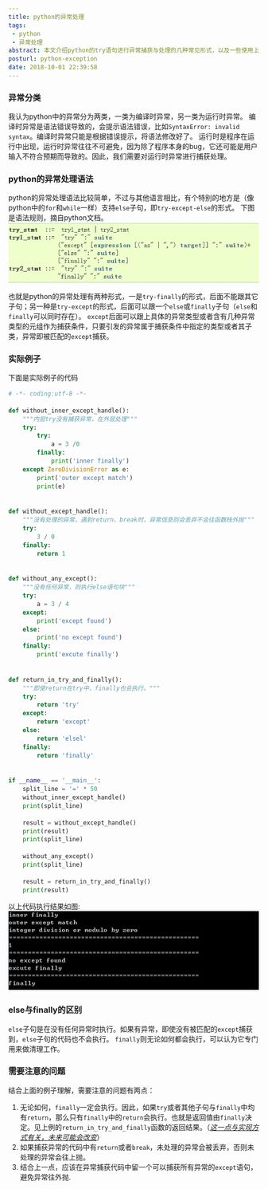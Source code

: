```yaml
---
title: python的异常处理
tags:
 - python
 - 异常处理
abstract: 本文介绍python的try语句进行异常捕获与处理的几种常见形式，以及一些使用上要注意的问题。特别是在try以及finally子句中都有return时的要注意的坑。
posturl: python-exception
date: 2018-10-01 22:39:58
---
```


### 异常分类
我认为python中的异常分为两类，一类为编译时异常，另一类为运行时异常。
编译时异常是语法错误导致的，会提示语法错误，比如`SyntaxError: invalid syntax`。编译时异常只能是根据错误提示，将语法修改好了。
运行时是程序在运行中出现，运行时异常往往不可避免，因为除了程序本身的bug，它还可能是用户输入不符合预期而导致的。因此，我们需要对运行时异常进行捕获处理。

### python的异常处理语法
python的异常处理语法比较简单，不过与其他语言相比，有个特别的地方是（像python中的`for`和`while`一样）支持`else`子句，即`try-except-else`的形式。
下图是语法规则，摘自python文档。
![](/img/try_statement.png)

也就是python的异常处理有两种形式，一是`try-finally`的形式，后面不能跟其它子句；另一种是`try-except`的形式，后面可以跟一个`else`或`finally`子句（`else`和`finally`可以同时存在）。
`except`后面可以跟上具体的异常类型或者含有几种异常类型的元组作为捕获条件，只要引发的异常属于捕获条件中指定的类型或者其子类，异常即被匹配的`except`捕获。

### 实际例子
下面是实际例子的代码
```python
# -*- coding:utf-8 -*-

def without_inner_except_handle():
    """内层try没有捕获异常，在外层处理"""
    try:
        try:
            a = 3 /0
        finally:
            print('inner finally')
    except ZeroDivisionError as e:
        print('outer except match')
        print(e)


def without_except_handle():
    """没有处理的异常，遇到return、break时，异常信息则会丢弃不会往函数栈外抛"""
    try:
        3 / 0
    finally:
        return 1


def without_any_except():
    """没有任何异常，则执行else语句块"""
    try:
        a = 3 / 4
    except:
        print('except found')
    else:
        print('no except found')
    finally:
        print('excute finally')


def return_in_try_and_finally():
    """即使return在try中，finally也会执行。"""
    try:
        return 'try'
    except:
        return 'except'
    else:
        return 'elsel'
    finally:
        return 'finally'


if __name__ == '__main__':
    split_line = '=' * 50
    without_inner_except_handle()
    print(split_line)

    result = without_except_handle() 
    print(result)
    print(split_line)

    without_any_except()
    print(split_line)

    result = return_in_try_and_finally()
    print(result)

```
以上代码执行结果如图:![](/img/try_except_result.png)

### else与finally的区别
 `else`子句是在没有任何异常时执行。如果有异常，即使没有被匹配的`except`捕获到，`else`子句的代码也不会执行。
`finally`则无论如何都会执行，可以认为它专门用来做清理工作。


### 需要注意的问题
结合上面的例子理解，需要注意的问题有两点：
1. 无论如何，`finally`一定会执行。因此，如果`try`或者其他子句与`finally`中均有`return`，那么只有`finally`中的`return`会执行。也就是返回值由`finally`决定。见上例的`return_in_try_and_finally`函数的返回结果。（*<u>这一点与实现方式有关，未来可能会改变</u>*）
2. 如果捕获异常的代码中有`return`或者`break`，未处理的异常会被丢弃，否则未处理的异常会往上抛。
3. 结合上一点，应该在异常捕获代码中留一个可以捕获所有异常的`except`语句，避免异常往外抛.